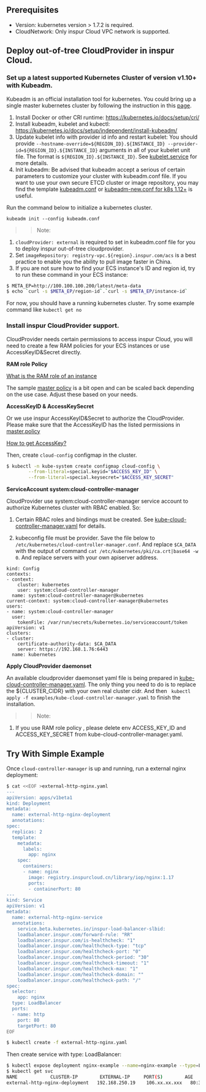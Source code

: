 
## Prerequisites
- Version: kubernetes version > 1.7.2 is required.
- CloudNetwork: Only inspur Cloud VPC network is supported.


## Deploy out-of-tree CloudProvider in inspur Cloud.

### Set up a latest supported Kubernetes Cluster of version v1.10+ with Kubeadm.

Kubeadm is an official installation tool for kubernetes. You could bring up a single master kubernetes cluster by following the instruction in this [page](https://kubernetes.io/docs/setup/independent/create-cluster-kubeadm/).

1. Install Docker or other CRI runtime: https://kubernetes.io/docs/setup/cri/
2. Install kubeadm, kubelet and kubectl: https://kubernetes.io/docs/setup/independent/install-kubeadm/
3. Update kubelet info with provider id info and restart kubelet: You should provide ```--hostname-override=${REGION_ID}.${INSTANCE_ID} --provider-id=${REGION_ID}.${INSTANCE_ID}``` arguments in all of your kubelet unit file. The format is ```${REGION_ID}.${INSTANCE_ID}```. See [kubelet.service](examples/kubelet.service) for more details.
4. Init kubeadm: Be advised that kubeadm accept a serious of certain parameters to customize your cluster with kubeadm.conf file. If you want to use your own secure ETCD cluster or image repository, you may find the template [kubeadm.conf](examples/kubeadm.conf) or [kubeadm-new.conf for k8s 1.12+](examples/kubeadm-new.conf) is useful. 

Run the command below to initialize a kubernetes cluster.
```$bash
kubeadm init --config kubeadm.conf
```

>> Note:
1. ```cloudProvider: external``` is required to set in kubeadm.conf file for you to deploy inspur out-of-tree cloudprovider.
2. Set ```imageRepository: registry-vpc.${region}.inspur.com/acs``` is a best practice to enable you the ability to pull image faster in China.
3. If you are not sure how to find your ECS instance's ID and region id, try to run these command in your ECS instance:
```bash
$ META_EP=http://100.100.100.200/latest/meta-data
$ echo `curl -s $META_EP/region-id`.`curl -s $META_EP/instance-id`
```

For now, you should have a running kubernetes cluster. Try some example command like ```kubectl get no ```

### Install inspur CloudProvider support.

CloudProvider needs certain permissions to access inspur Cloud, you will need to create a few RAM policies for your ECS instances or use AccessKeyID&Secret directly.

**RAM role Policy**

[What is the RAM role of an instance](https://)

The sample [master policy](examples/master.policy) is a bit open and can be scaled back depending on the use case. Adjust these based on your needs.

**AccessKeyID & AccessKeySecret**

Or we use inspur AccessKeyID&Secret to authorize the CloudProvider. Please make sure that the AccessKeyID has the listed permissions in [master.policy](examples/master.policy)

[How to get AccessKey?](https://)

Then, create ```cloud-config``` configmap in the cluster.

```bash
$ kubectl -n kube-system create configmap cloud-config \
        --from-literal=special.keyid="$ACCESS_KEY_ID" \
        --from-literal=special.keysecret="$ACCESS_KEY_SECRET"
```

**ServiceAccount system:cloud-controller-manager**

CloudProvider use system:cloud-controller-manager service account to authorize Kubernetes cluster with RBAC enabled. So:
1. Certain RBAC roles and bindings must be created. See [kube-cloud-controller-manager.yaml](examples/kube-cloud-controller-manager.yaml) for details.

2. kubeconfig file must be provider. Save the file below to ```/etc/kubernetes/cloud-controller-manager.conf```. And replace ```$CA_DATA``` with the output of command ```cat /etc/kubernetes/pki/ca.crt|base64 -w 0```. And replace servers with your own apiserver address.

```
kind: Config
contexts:
- context:
    cluster: kubernetes
    user: system:cloud-controller-manager
  name: system:cloud-controller-manager@kubernetes
current-context: system:cloud-controller-manager@kubernetes
users:
- name: system:cloud-controller-manager
  user:
    tokenFile: /var/run/secrets/kubernetes.io/serviceaccount/token
apiVersion: v1
clusters:
- cluster:
    certificate-authority-data: $CA_DATA
    server: https://192.168.1.76:6443
  name: kubernetes
``` 

**Apply CloudProvider daemonset**

An available cloudprovider daemonset yaml file is being prepared in [kube-cloud-controller-manager.yaml](examples/kube-cloud-controller-manager.yaml). The only thing you need to do is to replace the ${CLUSTER_CIDR} with your own real cluster cidr. 
And then ``` kubectl apply -f examples/kube-cloud-controller-manager.yaml``` to finish the installation. 

>> Note:
1. If you use RAM role policy , please delete env ACCESS_KEY_ID and ACCESS_KEY_SECRET from kube-cloud-controller-manager.yaml.


## Try With Simple Example
Once `cloud-controller-manager` is up and running, run a external nginx deployment:
```bash
$ cat <<EOF >external-http-nginx.yaml
---
apiVersion: apps/v1beta1
kind: Deployment
metadata:
  name: external-http-nginx-deployment
  annotations:
spec:
  replicas: 2
  template:
    metadata:
      labels:
        app: nginx
    spec:
      containers:
      - name: nginx
        image: registry.inspurcloud.cn/library/iop/nginx:1.17
        ports:
        - containerPort: 80
---
kind: Service
apiVersion: v1
metadata:
  name: external-http-nginx-service
  annotations:
    service.beta.kubernetes.io/inspur-load-balancer-slbid:
    loadbalancer.inspur.com/forward-rule: "RR"
    loadbalancer.inspur.com/is-healthcheck: "1"
    loadbalancer.inspur.com/healthcheck-type: "tcp"
    loadbalancer.inspur.com/healthcheck-port: "0"
    loadbalancer.inspur.com/healthcheck-period: "30"
    loadbalancer.inspur.com/healthcheck-timeout: "1"
    loadbalancer.inspur.com/healthcheck-max: "1"
    loadbalancer.inspur.com/healthcheck-domain: ""
    loadbalancer.inspur.com/healthcheck-path: "/"
spec:
  selector:
    app: nginx
  type: LoadBalancer
  ports:
  - name: http
    port: 80
    targetPort: 80
EOF

$ kubectl create -f external-http-nginx.yaml
```

Then create service with type: LoadBalancer:
```bash
$ kubectl expose deployment nginx-example --name=nginx-example --type=LoadBalancer --port=80
$ kubectl get svc
NAME            CLUSTER-IP        EXTERNAL-IP     PORT(S)        AGE
external-http-nginx-deployment   192.168.250.19    106.xx.xx.xxx   80:31205/TCP   5s
```
